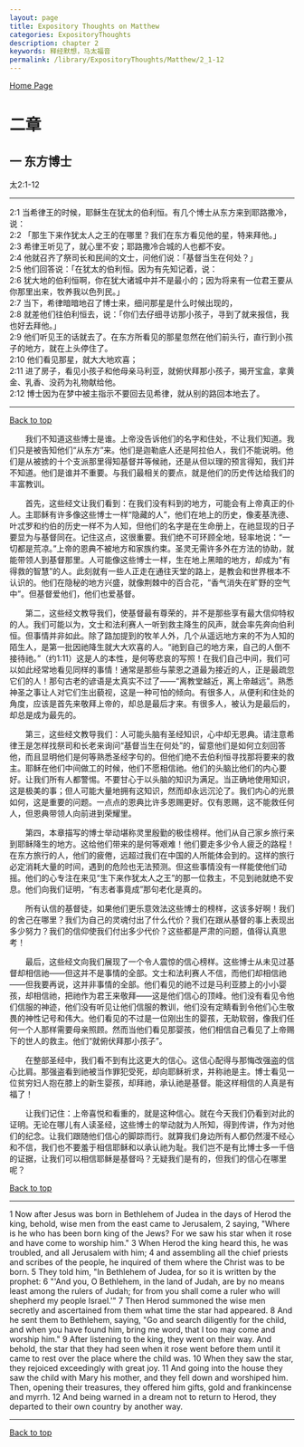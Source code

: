 ```yaml
---
layout: page
title: Expository Thoughts on Matthew
categories: ExpositoryThoughts
description: chapter 2
keywords: 释经默想，马太福音
permalink: /library/ExpositoryThoughts/Matthew/2_1-12
---
```

[ Home Page ]({{site.baseurl}}/index) <br>

<a name="0"></a>
# 二章 

## 一 东方博士

太2:1-12

***

2:1 当希律王的时候，耶稣生在犹太的伯利恒。有几个博士从东方来到耶路撒冷，说：<br>
2:2 「那生下来作犹太人之王的在哪里？我们在东方看见他的星，特来拜他。」<br>
2:3 希律王听见了，就心里不安；耶路撒冷合城的人也都不安。<br>
2:4 他就召齐了祭司长和民间的文士，问他们说：「基督当生在何处？」<br>
2:5 他们回答说：「在犹太的伯利恒。因为有先知记着，说：<br>
2:6 犹大地的伯利恒啊，你在犹大诸城中并不是最小的；因为将来有一位君王要从你那里出来，牧养我以色列民。」<br>
2:7 当下，希律暗暗地召了博士来，细问那星是什么时候出现的，<br>
2:8 就差他们往伯利恒去，说：「你们去仔细寻访那小孩子，寻到了就来报信，我也好去拜他。」<br>
2:9 他们听见王的话就去了。在东方所看见的那星忽然在他们前头行，直行到小孩子的地方，就在上头停住了。<br>
2:10 他们看见那星，就大大地欢喜；<br>
2:11 进了房子，看见小孩子和他母亲马利亚，就俯伏拜那小孩子，揭开宝盒，拿黄金、乳香、没药为礼物献给他。<br>
2:12 博士因为在梦中被主指示不要回去见希律，就从别的路回本地去了。<br>

***

[Back to top](#0)

&emsp;&emsp;我们不知道这些博士是谁。上帝没告诉他们的名字和住处，不让我们知道。我们只是被告知他们“从东方”来。他们是迦勒底人还是阿拉伯人，我们不能说明。他们是从被掳的十个支派那里得知基督并等候祂，还是从但以理的预言得知，我们并不知道。他们是谁并不重要。与我们最相关的要点，就是他们的历史传达给我们的丰富教训。

&emsp;&emsp;首先，这些经文让我们看到：在我们没有料到的地方，可能会有上帝真正的仆人。主耶稣有许多像这些博士一样“隐藏的人”，他们在地上的历史，像麦基洗德、叶忒罗和约伯的历史一样不为人知，但他们的名字是在生命册上，在祂显现的日子要显为与基督同在。记住这点，这很重要。我们绝不可环顾全地，轻率地说：“一切都是荒凉。”上帝的恩典不被地方和家族约束。圣灵无需许多外在方法的协助，就能带领人到基督那里。人可能像这些博士一样，生在地上黑暗的地方，却成为"有得救的智慧”的人。此刻就有一些人正走在通往天堂的路上，是教会和世界根本不认识的。他们在隐秘的地方兴盛，就像荆棘中的百合花，“香气消失在旷野的空气中”。但基督爱他们，他们也爱基督。

&emsp;&emsp;第二，这些经文教导我们，使基督最有尊荣的，并不是那些享有最大信仰特权的人。我们可能以为，文士和法利赛人一听到救主降生的风声，就会率先奔向伯利恒。但事情并非如此。除了路加提到的牧羊人外，几个从遥远地方来的不为人知的陌生人，是第一批因祂降生就大大欢喜的人。“祂到自己的地方来，自己的人倒不接待祂。”（约1:11）这是人的本性，是何等悲哀的写照！在我们自己中间，我们可以如此经常地看见同样的事情！通常是那些与蒙恩之道最为接近的人，正是最疏忽它们的人！那句古老的谚语是太真实不过了——“离教堂越近，离上帝越远”。熟悉神圣之事让人对它们生出藐视，这是一种可怕的倾向。有很多人，从便利和住处的角度，应该是首先来敬拜上帝的，却总是最后才来。有很多人，被认为是最后的，却总是成为最先的。

&emsp;&emsp;第三，这些经文教导我们：人可能头脑有圣经知识，心中却无恩典。请注意希律王是怎样找祭司和长老来询问“基督当生在何处”的，留意他们是如何立刻回答他，而且显明他们是何等熟悉圣经字句的。但他们绝不去伯利恒寻找那将要来的救主。耶稣在他们中间做工的时候，他们不愿相信祂。他们的头脑比他们的内心要好。让我们所有人都警惕。不要甘心于以头脑的知识为满足。当正确地使用知识，这是极美的事；但人可能大量地拥有这知识，然而却永远沉沦了。我们内心的光景如何，这是重要的问题。一点点的恩典比许多恩赐更好。仅有恩赐，这不能救任何人，但恩典带领人向前进到荣耀里。

&emsp;&emsp;第四，本章描写的博士举动堪称灵里殷勤的极佳榜样。他们从自己家乡旅行来到耶稣降生的地方。这给他们带来的是何等艰难！他们要走多少令人疲乏的路程！在东方旅行的人，他们的疲倦，远超过我们在中国的人所能体会到的。这样的旅行必定消耗大量的时间，遇到的危险也无法预测。但这些事情没有一样能使他们动摇。他们的心专注在来见“生下来作犹太人之王”的那一位救主，不见到祂就绝不安息。他们向我们证明，“有志者事竟成”那句老化是真的。

&emsp;&emsp;所有认信的基督徒，如果他们更乐意效法这些博士的榜样，这该多好啊！我们的舍己在哪里？我们为自己的灵魂付出了什么代价？我们在跟从基督的事上表现出多少努力？我们的信仰使我们付出多少代价？这些都是严肃的问题，值得认真思考！

&emsp;&emsp;最后，这些经文向我们展现了一个令人震惊的信心榜样。这些博士从未见过基督却相信祂——但这并不是事情的全部。文士和法利赛人不信，而他们却相信祂——但我要再说，这并非事情的全部。他们看见的祂不过是马利亚膝上的小小婴孩，却相信祂，把祂作为君王来敬拜——这是他们信心的顶峰。他们没有看见令他们信服的神迹，他们没有听见让他们信服的教训，他们没有定睛看到令他们心生敬畏的神性记号和伟大。他们看见的不过是一位刚出生的婴孩，无助软弱，像我们任何一个人那样需要母亲照顾。然而当他们看见那婴孩，他们相信自己看见了上帝赐下的世人的救主。他们“就俯伏拜那小孩子”。

&emsp;&emsp;在整部圣经中，我们看不到有比这更大的信心。这信心配得与那悔改强盗的信心比肩。那强盗看到祂被当作罪犯受死，却向耶稣祈求，并称祂是主。博士看见一位贫穷妇人抱在膝上的新生婴孩，却拜祂，承认祂是基督。能这样相信的人真是有福了！

&emsp;&emsp;让我们记住：上帝喜悦和看重的，就是这种信心。就在今天我们仍看到对此的证明。无论在哪儿有人读圣经，这些博士的举动就为人所知，得到传讲，作为对他们的纪念。让我们跟随他们信心的脚踪而行。就算我们身边所有人都仍然漫不经心和不信，我们也不要羞于相信耶稣和以承认祂为耻。我们岂不是有比博士多一千倍的证据，让我们可以相信耶稣是基督吗？无疑我们是有的，但我们的信心在哪里呢？

[Back to top](#0)

***

1 Now after Jesus was born in Bethlehem of Judea in the days of Herod the king, behold, wise men from the east came to Jerusalem, 2 saying, "Where is he who has been born king of the Jews? For we saw his star when it rose and have come to worship him." 3 When Herod the king heard this, he was troubled, and all Jerusalem with him; 4 and assembling all the chief priests and scribes of the people, he inquired of them where the Christ was to be born. 5 They told him, "In Bethlehem of Judea, for so it is written by the prophet: 6 "'And you, O Bethlehem, in the land of Judah, are by no means least among the rulers of Judah; for from you shall come a ruler who will shepherd my people Israel.'" 7 Then Herod summoned the wise men secretly and ascertained from them what time the star had appeared. 8 And he sent them to Bethlehem, saying, "Go and search diligently for the child, and when you have found him, bring me word, that I too may come and worship him." 9 After listening to the king, they went on their way. And behold, the star that they had seen when it rose went before them until it came to rest over the place where the child was. 10 When they saw the star, they rejoiced exceedingly with great joy. 11 And going into the house they saw the child with Mary his mother, and they fell down and worshiped him. Then, opening their treasures, they offered him gifts, gold and frankincense and myrrh. 12 And being warned in a dream not to return to Herod, they departed to their own country by another way.

***

[Back to top](#0)
